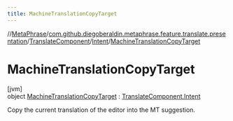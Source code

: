 ```yaml
---
title: MachineTranslationCopyTarget
---
```

//[MetaPhrase](../../../../../index.html)/[com.github.diegoberaldin.metaphrase.feature.translate.presentation](../../../index.html)/[TranslateComponent](../../index.html)/[Intent](../index.html)/[MachineTranslationCopyTarget](index.html)



# MachineTranslationCopyTarget



[jvm]\
object [MachineTranslationCopyTarget](index.html) : [TranslateComponent.Intent](../index.html)

Copy the current translation of the editor into the MT suggestion.


